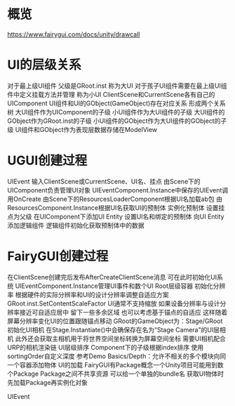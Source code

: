 # 概览
https://www.fairygui.com/docs/unity/drawcall

# UI的层级关系
对于最上级UI组件 父级是GRoot.inst 称为大UI
对于孩子UI组件需要在最上级UI组件中定义挂载方法并管理 称为小UI
ClientScene和CurrentScene各有自己的UIComponent
UI组件和UI的GObject(GameObject)存在对应关系 形成两个关系树
    大UI组件作为UIComponent的子级
    小UI组件作为大UI组件的子级
    大UI组件的GObject作为GRoot.inst的子级
    小UI组件的GObject作为大UI组件的GObject的子级
UI组件和GObject作为表现层数据存储在ModelView

# UGUI创建过程
UIEvent
    输入ClientScene或CurrentScene、UI名、挂点
    由Scene下的UIComponent负责管理UI对象
    UIEventComponent.Instance中保存的UIEvent调用OnCreate
    由Scene下的ResourcesLoaderComponent根据UI名加载ab包
    由ResourcesComponent.Instance根据UI名获取UI的预制体
    实例化预制体 设置挂点为父级
    在UIComponent下添加UI Entity 设置UI名和绑定的预制体
    向UI Entity添加逻辑组件 逻辑组件初始化获取预制体中的数据

# FairyGUI创建过程
在ClientScene创建完后发布AfterCreateClientScene消息 可在此时初始化UI系统
    UIEventComponent.Instance管理UI事件和数个UI Root层级容器
初始化分辨率 根据硬件的实际分辨率和UI的设计分辨率调整自适应方案
    GRoot.inst.SetContentScaleFactor
    UI通常不支持缩放 如果设备分辨率与设计分辨率接近可自适应居中 留下一些多余区域
    也可以考虑基于锚点的自适应 这样随着屏幕分辨率变化UI的位置跟随锚点移动
    GRoot的GameObject为：Stage/GRoot
初始化UI相机
    在Stage.Instantiate()中会确保存在名为“Stage Camera"的UI层相机
    此外还会获取主相机用于将世界空间坐标转换为屏幕空间坐标
    需要UI相机配合URP的相机渲染链
UI层级排序
    Component下的子级根据index排序
    使用sortingOrder自定义深度
    参考Demo Basics/Depth：允许不相关的多个模块向同一个容器添加物体
UI的加载
    FairyGUI有Package概念一个Unity项目可能用到数个Package
    Package之间不共享资源 可以给一个单独的bundle名
    获取UI物体时先加载Package再实例化对象
    
UIEvent
